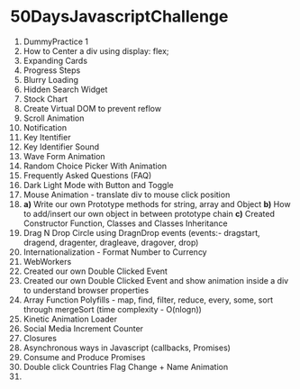 # 50DaysJavascriptChallenge

1) DummyPractice 1
2) How to Center a div using display: flex;
3) Expanding Cards
4) Progress Steps
5) Blurry Loading
6) Hidden Search Widget
7) Stock Chart
8) Create Virtual DOM to prevent reflow
9) Scroll Animation
10) Notification
11) Key Itentifier
12) Key Identifier Sound
13) Wave Form Animation
14) Random Choice Picker With Animation
15) Frequently Asked Questions (FAQ)
16) Dark Light Mode with Button and Toggle
17) Mouse Animation - translate div to mouse click position
18) **a)** Write our own Prototype methods for string, array and Object
    **b)**  How to add/insert our own object in between prototype chain
    **c)** Created Constructor Function, Classes and Classes Inheritance
19) Drag N Drop Circle using DragnDrop events (events:- dragstart, dragend, dragenter, dragleave, dragover, drop)
20) Internationalization - Format Number to Currency
21) WebWorkers
22) Created our own Double Clicked Event
23) Created our own Double Clicked Event and show animation inside a div to understand browser properties
24) Array Function Polyfills - map, find, filter, reduce, every, some, sort through mergeSort (time complexity - O(nlogn))
25) Kinetic Animation Loader
26) Social Media Increment Counter
27) Closures
28) Asynchronous ways in Javascript (callbacks, Promises)
29) Consume and Produce Promises
30) Double click Countries Flag Change + Name Animation
31) 
